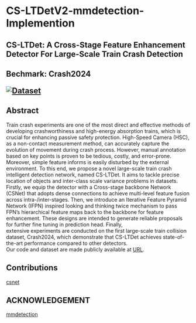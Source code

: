 # CS-LTDetV2-mmdetection-Implemention
<h2>
CS-LTDet: A Cross-Stage Feature Enhancement Detector For Large-Scale Train Crash Detection

<h2>
Bechmark: Crash2024

[![Dataset](https://img.shields.io/badge/GoogleDrive-Dataset-red)](https://drive.google.com/drive/folders/1BIhFc9dxOTIkJqC9OWZYQ1mbckGdIjrG?usp=drive_link)
<h2>


## Abstract 
Train crash experiments are one of the most direct and effective methods of developing crashworthiness and high-energy absorption trains, which is crucial for enhancing passive safety protection. High-Speed Camera (HSC), as a non-contact measurement method, can accurately capture the evolution of movement during crash process. However, manual annotation based on key points is proven to be tedious, costly, and error-prone. Moreover, simple feature informs is easily disturbed by the external environment. To this end, we propose a novel large-scale train crash intelligent detection network, named CS-LTDet. It aims to tackle precise location of objects and inter-class scale variance problems in datasets. Firstly, we equip the detector with a Cross-stage backbone Network (CSNet) that adopts dense connections to achieve multi-level feature fusion across intra-/inter-stages. Then, we introduce an Iterative Feature Pyramid Network (IFPN) inspired looking and thinking twice mechanism to pass FPN’s hierarchical feature maps back to the backbone for feature enhancement. These designs are intended to generate reliable proposals for further fine tuning in prediction head. Finally,  
extensive experiments are conducted on the first large-scale train collision dataset, Crash2024, which demonstrate that CS-LTDet achieves state-of-the-art performance compared to other detectors.  
Our code and dataset are made publicly available at [URL](https://github.com/YanJieWen/CS-LTDetV2-mmdet). 

## Contributions
[csnet](./mmdet/models/backbones/csnet.py)

## ACKNOWLEDGEMENT
[mmdetection](https://github.com/open-mmlab/mmdetection)
